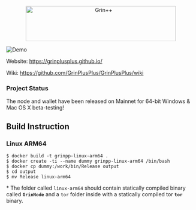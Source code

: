 <p align="center">
  <img width="400" height="94" src="https://user-images.githubusercontent.com/8020386/93075419-593ff300-f6b8-11ea-94c2-2b532d2cedbd.png" alt="Grin++">
</p>

![Demo](https://user-images.githubusercontent.com/8020386/92248412-39137580-eefb-11ea-836c-1b4dfcc5a1c1.png)

Website: https://grinplusplus.github.io/

Wiki: https://github.com/GrinPlusPlus/GrinPlusPlus/wiki

### Project Status
The node and wallet have been released on Mainnet for 64-bit Windows & Mac OS X beta-testing!

## Build Instruction

### Linux ARM64

```
$ docker build -t grinpp-linux-arm64 .
$ docker create -ti --name dummy grinpp-linux-arm64 /bin/bash
$ docker cp dummy:/work/bin/Release output
$ cd output
$ mv Release linux-arm64
```

\* The folder called `linux-arm64` should contain statically compiled binary called **`GrinNode`** and a `tor` folder inside with a statically compiled tor **`tor`** binary.